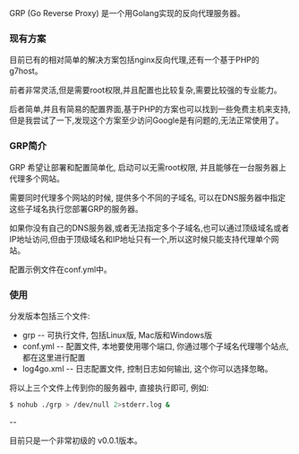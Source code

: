 GRP (Go Reverse Proxy) 是一个用Golang实现的反向代理服务器。

### 现有方案

目前已有的相对简单的解决方案包括nginx反向代理,还有一个基于PHP的g7host。

前者非常灵活,但是需要root权限,并且配置也比较复杂,需要比较强的专业能力。

后者简单,并且有简易的配置界面,基于PHP的方案也可以找到一些免费主机来支持,但是我尝试了一下,发现这个方案至少访问Google是有问题的,无法正常使用了。

### GRP简介

GRP 希望让部署和配置简单化, 启动可以无需root权限, 并且能够在一台服务器上代理多个网站。

需要同时代理多个网站的时候, 提供多个不同的子域名, 可以在DNS服务器中指定这些子域名执行您部署GRP的服务器。

如果你没有自己的DNS服务器,或者无法指定多个子域名,也可以通过顶级域名或者IP地址访问,但由于顶级域名和IP地址只有一个,所以这时候只能支持代理单个网站。

配置示例文件在conf.yml中。

### 使用

分发版本包括三个文件:

* grp -- 可执行文件, 包括Linux版, Mac版和Windows版
* conf.yml -- 配置文件, 本地要使用哪个端口, 你通过哪个子域名代理哪个站点, 都在这里进行配置
* log4go.xml -- 日志配置文件, 控制日志如何输出, 这个你可以选择忽略。

将以上三个文件上传到你的服务器中, 直接执行即可, 例如:

```bash
$ nohub ./grp > /dev/null 2>stderr.log &
```

--

目前只是一个非常初级的 v0.0.1版本。